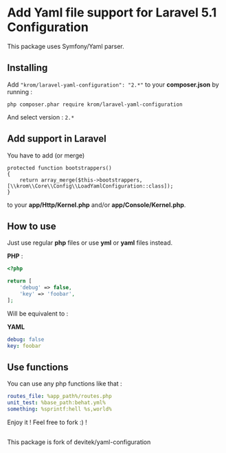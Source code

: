 # Add Yaml file support for Laravel 5.1 Configuration

This package uses Symfony/Yaml parser.

## Installing

Add ```"krom/laravel-yaml-configuration": "2.*"``` to your **composer.json** by running :

```
php composer.phar require krom/laravel-yaml-configuration
```

And select version : ```2.*```

## Add support in Laravel

You have to add (or merge)

```
protected function bootstrappers()
{
    return array_merge($this->bootstrappers, [\\krom\\Core\\Config\\LoadYamlConfiguration::class]);
}
```

to your **app/Http/Kernel.php** and/or **app/Console/Kernel.php**.

## How to use

Just use regular **php** files or use **yml** or **yaml** files instead.

**PHP** :

```php
<?php

return [
	'debug' => false,
    'key' => 'foobar',
];
```

Will be equivalent to :

**YAML**

```yaml
debug: false
key: foobar
```

## Use functions

You can use any php functions like that :

```yaml
routes_file: %app_path%/routes.php
unit_test: %base_path:behat.yml%
something: %sprintf:hell %s,world%
```

Enjoy it ! Feel free to fork :) !

## 

This package is fork of devitek/yaml-configuration
